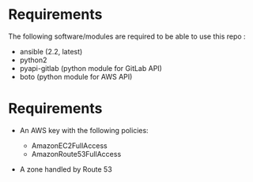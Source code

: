 # Requirements

The following software/modules are required to be able to use this repo :

- ansible (2.2, latest)
- python2
- pyapi-gitlab (python module for GitLab API)
- boto (python module for AWS API)

# Requirements

- An AWS key with the following policies:
    - AmazonEC2FullAccess
    - AmazonRoute53FullAccess

- A zone handled by Route 53
